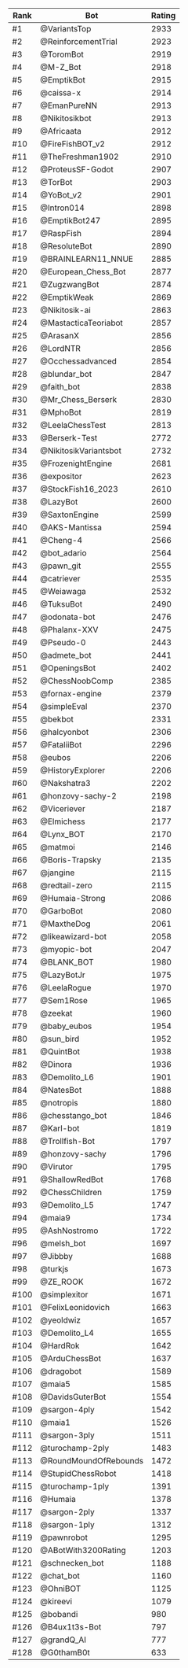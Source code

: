 Rank|Bot|Rating
---|---|---
#1|@VariantsTop|2933
#2|@ReinforcementTrial|2923
#3|@ToromBot|2919
#4|@M-Z_Bot|2918
#5|@EmptikBot|2915
#6|@caissa-x|2914
#7|@EmanPureNN|2913
#8|@Nikitosikbot|2913
#9|@Africaata|2912
#10|@FireFishBOT_v2|2912
#11|@TheFreshman1902|2910
#12|@ProteusSF-Godot|2907
#13|@TorBot|2903
#14|@YoBot_v2|2901
#15|@Intron014|2898
#16|@EmptikBot247|2895
#17|@RaspFish|2894
#18|@ResoluteBot|2890
#19|@BRAINLEARN11_NNUE|2885
#20|@European_Chess_Bot|2877
#21|@ZugzwangBot|2874
#22|@EmptikWeak|2869
#23|@Nikitosik-ai|2863
#24|@MastacticaTeoriabot|2857
#25|@ArasanX|2856
#26|@LordNTR|2856
#27|@Occhessadvanced|2854
#28|@blundar_bot|2847
#29|@faith_bot|2838
#30|@Mr_Chess_Berserk|2830
#31|@MphoBot|2819
#32|@LeelaChessTest|2813
#33|@Berserk-Test|2772
#34|@NikitosikVariantsbot|2732
#35|@FrozenightEngine|2681
#36|@expositor|2623
#37|@StockFish16_2023|2610
#38|@LazyBot|2600
#39|@SaxtonEngine|2599
#40|@AKS-Mantissa|2594
#41|@Cheng-4|2566
#42|@bot_adario|2564
#43|@pawn_git|2555
#44|@catriever|2535
#45|@Weiawaga|2532
#46|@TuksuBot|2490
#47|@odonata-bot|2476
#48|@Phalanx-XXV|2475
#49|@Pseudo-0|2443
#50|@admete_bot|2441
#51|@OpeningsBot|2402
#52|@ChessNoobComp|2385
#53|@fornax-engine|2379
#54|@simpleEval|2370
#55|@bekbot|2331
#56|@halcyonbot|2306
#57|@FataliiBot|2296
#58|@eubos|2206
#59|@HistoryExplorer|2206
#60|@Nakshatra3|2202
#61|@honzovy-sachy-2|2198
#62|@Viceriever|2187
#63|@Elmichess|2177
#64|@Lynx_BOT|2170
#65|@matmoi|2146
#66|@Boris-Trapsky|2135
#67|@jangine|2115
#68|@redtail-zero|2115
#69|@Humaia-Strong|2086
#70|@GarboBot|2080
#71|@MaxtheDog|2061
#72|@likeawizard-bot|2058
#73|@myopic-bot|2047
#74|@BLANK_BOT|1980
#75|@LazyBotJr|1975
#76|@LeelaRogue|1970
#77|@Sem1Rose|1965
#78|@zeekat|1960
#79|@baby_eubos|1954
#80|@sun_bird|1952
#81|@QuintBot|1938
#82|@Dinora|1936
#83|@Demolito_L6|1901
#84|@NatesBot|1888
#85|@notropis|1880
#86|@chesstango_bot|1846
#87|@Karl-bot|1819
#88|@Trollfish-Bot|1797
#89|@honzovy-sachy|1796
#90|@Virutor|1795
#91|@ShallowRedBot|1768
#92|@ChessChildren|1759
#93|@Demolito_L5|1747
#94|@maia9|1734
#95|@AshNostromo|1722
#96|@melsh_bot|1697
#97|@Jibbby|1688
#98|@turkjs|1673
#99|@ZE_ROOK|1672
#100|@simplexitor|1671
#101|@FelixLeonidovich|1663
#102|@yeoldwiz|1657
#103|@Demolito_L4|1655
#104|@HardRok|1642
#105|@ArduChessBot|1637
#106|@dragobot|1589
#107|@maia5|1585
#108|@DavidsGuterBot|1554
#109|@sargon-4ply|1542
#110|@maia1|1526
#111|@sargon-3ply|1511
#112|@turochamp-2ply|1483
#113|@RoundMoundOfRebounds|1472
#114|@StupidChessRobot|1418
#115|@turochamp-1ply|1391
#116|@Humaia|1378
#117|@sargon-2ply|1337
#118|@sargon-1ply|1312
#119|@pawnrobot|1295
#120|@ABotWith3200Rating|1203
#121|@schnecken_bot|1188
#122|@chat_bot|1160
#123|@OhniBOT|1125
#124|@kireevi|1079
#125|@bobandi|980
#126|@B4ux1t3s-Bot|797
#127|@grandQ_AI|777
#128|@G0thamB0t|633
